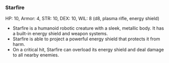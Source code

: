 ### Starfire

HP: 10, Armor: 4, STR: 10, DEX: 10, WIL: 8 (d8, plasma rifle, energy shield)

- Starfire is a humanoid robotic creature with a sleek, metallic body. It has a built-in energy shield and weapon systems.
- Starfire is able to project a powerful energy shield that protects it from harm.
- On a critical hit, Starfire can overload its energy shield and deal damage to all nearby enemies.

